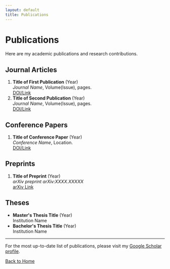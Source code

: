 ```yaml
---
layout: default
title: Publications
---
```


<h1>Publications</h1>

<p>Here are my academic publications and research contributions.</p>

<h2>Journal Articles</h2>

<ol>
<li><strong>Title of First Publication</strong> (Year)<br>
<em>Journal Name</em>, Volume(Issue), pages.<br>
<a href="#" target="_blank">DOI/Link</a></li>

<li><strong>Title of Second Publication</strong> (Year)<br>
<em>Journal Name</em>, Volume(Issue), pages.<br>
<a href="#" target="_blank">DOI/Link</a></li>
</ol>

<h2>Conference Papers</h2>

<ol>
<li><strong>Title of Conference Paper</strong> (Year)<br>
<em>Conference Name</em>, Location.<br>
<a href="#" target="_blank">DOI/Link</a></li>
</ol>

<h2>Preprints</h2>

<ol>
<li><strong>Title of Preprint</strong> (Year)<br>
<em>arXiv preprint arXiv:XXXX.XXXXX</em><br>
<a href="#" target="_blank">arXiv Link</a></li>
</ol>

<h2>Theses</h2>

<ul>
<li><strong>Master's Thesis Title</strong> (Year)<br>
Institution Name</li>

<li><strong>Bachelor's Thesis Title</strong> (Year)<br>
Institution Name</li>
</ul>

<hr>

<p>For the most up-to-date list of publications, please visit my <a href="https://scholar.google.com/citations?user=XDpDiuYAAAAJ&hl=en" target="_blank">Google Scholar profile</a>.</p>

<p><a href="index.html">Back to Home</a></p>
